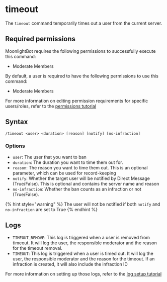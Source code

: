 # timeout

The `timeout` command temporarily times out a user from the current server.

## Required permissions

MoonlightBot requires the following permissions to successfully execute this command:

* Moderate Members

By default, a user is required to have the following permissions to use this command:

* Moderate Members

For more information on editing permission requirements for specific users/roles, refer to the [permissions tutorial](<linkToPermissionsTutorial>)

## Syntax

```text
/timeout <user> <duration> [reason] [notify] [no-infraction]
```

### Options

* `user`: The user that you want to ban
* `duration`: The duration you want to time them out for.
* `reason`: The reason you want to time them out. This is an optional parameter, which can be used for record-keeping
* `notify`: Whether the target user will be notified by Direct Message (True/False). This is optional and contains the server name and reason
* `no-infraction`: Whether the ban counts as an infraction or not (True/False).

{% hint style="warning" %}
The user will not be notified if both `notify` and `no-infraction` are set to True
{% endhint %}

## Logs

* `TIMEOUT_REMOVE`: This log is triggered when a user is removed from timeout. It will log the user, the responsible moderator and the reason for the timeout removal.
* `TIMEOUT`: This log is triggered when a user is timed out. It will log the user, the responsible moderator and the reason for the timeout. If an infraction is created, it will also include the infraction ID

For more information on setting up those logs, refer to the [log setup tutorial](<linkToLogTutorial>)
